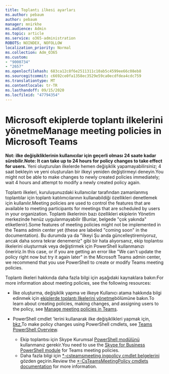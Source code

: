 ```yaml
---
title: Toplantı ilkesi ayarları
ms.author: pebaum
author: pebaum
manager: mnirkhe
ms.audience: Admin
ms.topic: article
ms.service: o365-administration
ROBOTS: NOINDEX, NOFOLLOW
localization_priority: Normal
ms.collection: Adm_O365
ms.custom:
- "9000734"
- "2657"
ms.openlocfilehash: 683ca12c8f6e2511311c10ab5c4599ee66c08eb8
ms.sourcegitcommit: c6692ce0fa1358ec3529e59ca0ecdfdea4cdc759
ms.translationtype: MT
ms.contentlocale: tr-TR
ms.lasthandoff: 09/15/2020
ms.locfileid: "47794354"
---
```

# <a name="manage-meeting-policies-in-microsoft-teams"></a><span data-ttu-id="d1edf-102">Microsoft ekiplerde toplantı ilkelerini yönetme</span><span class="sxs-lookup"><span data-stu-id="d1edf-102">Manage meeting policies in Microsoft Teams</span></span>

<span data-ttu-id="d1edf-103">**Not: ilke değişikliklerinin kullanıcılar için geçerli olması 24 saate kadar sürebilir.**</span><span class="sxs-lookup"><span data-stu-id="d1edf-103">**Note: It can take up to 24 hours for policy changes to take effect for users.**</span></span> <span data-ttu-id="d1edf-104">Yeni oluşturulan ilkelerde hemen değişiklik yapamayabilirsiniz; 4 saat bekleyin ve yeni oluşturulan bir ilkeyi yeniden değiştirmeyi deneyin.</span><span class="sxs-lookup"><span data-stu-id="d1edf-104">You might not be able to make changes to newly created policies immediately; wait 4 hours and attempt to modify a newly created policy again.</span></span>

<span data-ttu-id="d1edf-105">Toplantı ilkeleri, kuruluşunuzdaki kullanıcılar tarafından zamanlanmış toplantılar için toplantı katılımcılarının kullanabildiği özellikleri denetlemek için kullanılır.</span><span class="sxs-lookup"><span data-stu-id="d1edf-105">Meeting policies are used to control the features that are available to meeting participants for meetings that are scheduled by users in your organization.</span></span> <span data-ttu-id="d1edf-106">Toplantı ilkelerinin bazı özellikleri ekiplerin Yönetim merkezinde henüz uygulanmayabilir (Bunlar, belgede "çok yakında" etiketlenir).</span><span class="sxs-lookup"><span data-stu-id="d1edf-106">Some features of meeting policies might not be implemented in the Teams admin center yet (these are labeled "coming soon" in the documentation).</span></span> <span data-ttu-id="d1edf-107">Bu durumda ya da "ilkeyi Şu anda güncelleştiremiyoruz, ancak daha sonra tekrar denemeniz" gibi bir hata alıyorsanız, ekip toplantısı ilkelerini oluşturmak veya değiştirmek için PowerShell kullanmanızı öneririz.</span><span class="sxs-lookup"><span data-stu-id="d1edf-107">In this case, or if you are getting an error like "We can't update the policy right now but try it again later" in the Microsoft Teams admin center, we recommend that you use PowerShell to create or modify Teams meeting policies.</span></span> 

<span data-ttu-id="d1edf-108">Toplantı ilkeleri hakkında daha fazla bilgi için aşağıdaki kaynaklara bakın:</span><span class="sxs-lookup"><span data-stu-id="d1edf-108">For more information about meeting policies, see the following resources:</span></span>

- <span data-ttu-id="d1edf-109">İlke oluşturma, değişiklik yapma ve ilkeye Kullanıcı atama hakkında bilgi edinmek için [ekiplerde toplantı Ilkelerini yönetme](https://docs.microsoft.com/microsoftteams/meeting-policies-in-teams)bölümüne bakın.</span><span class="sxs-lookup"><span data-stu-id="d1edf-109">To learn about creating policies, making changes, and assigning users to the policy, see [Manage meeting policies in Teams](https://docs.microsoft.com/microsoftteams/meeting-policies-in-teams).</span></span>

- <span data-ttu-id="d1edf-110">PowerShell cmdlet 'lerini kullanarak ilke değişiklikleri yapmak için, [bkz.](https://docs.microsoft.com/microsoftteams/teams-powershell-overview)</span><span class="sxs-lookup"><span data-stu-id="d1edf-110">To make policy changes using PowerShell cmdlets, see [Teams PowerShell Overview](https://docs.microsoft.com/microsoftteams/teams-powershell-overview).</span></span> 
    - <span data-ttu-id="d1edf-111">Ekip toplantısı için Skype Kurumsal [PowerShell modülünü](https://www.microsoft.com/download/details.aspx?id=39366) kullanmanız gerekir.</span><span class="sxs-lookup"><span data-stu-id="d1edf-111">You need to use the [Skype for Business PowerShell module](https://www.microsoft.com/download/details.aspx?id=39366) for Teams meeting policies.</span></span> 
    - <span data-ttu-id="d1edf-112">Daha fazla bilgi için [\*-csteamsmeeting ingpolicy cmdlet belgelerini](https://docs.microsoft.com/search/?search=CsTeamsMeetingPolicy&view=skype-ps) gözden geçirin.</span><span class="sxs-lookup"><span data-stu-id="d1edf-112">Review the [\*-CsTeamsMeetingPolicy cmdlets documentation](https://docs.microsoft.com/search/?search=CsTeamsMeetingPolicy&view=skype-ps) for more information.</span></span>

